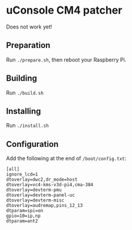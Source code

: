 # uConsole CM4 patcher

Does not work yet!

## Preparation

Run `./prepare.sh`, then reboot your Raspberry Pi.

## Building

Run `./build.sh`

## Installing

Run `./install.sh`

## Configuration

Add the following at the end of `/boot/config.txt`:

```
[all]
ignore_lcd=1
dtoverlay=dwc2,dr_mode=host
dtoverlay=vc4-kms-v3d-pi4,cma-384
dtoverlay=devterm-pmu
dtoverlay=devterm-panel-uc
dtoverlay=devterm-misc
dtoverlay=audremap,pins_12_13
dtparam=spi=on
gpio=10=ip,np
dtparam=ant2
```
